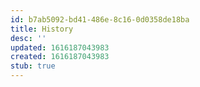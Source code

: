 ```yaml
---
id: b7ab5092-bd41-486e-8c16-0d0358de18ba
title: History
desc: ''
updated: 1616187043983
created: 1616187043983
stub: true
---
```


